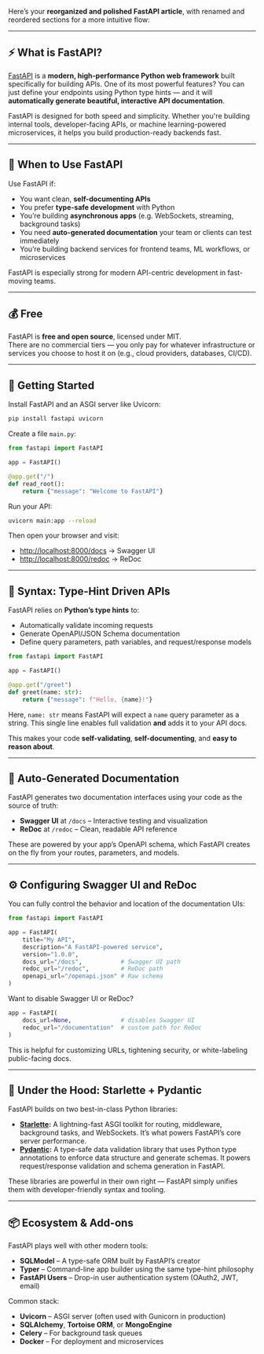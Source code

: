 Here’s your **reorganized and polished FastAPI article**, with renamed and reordered sections for a more intuitive flow:

---

## ⚡ What is FastAPI?

[FastAPI](https://fastapi.tiangolo.com/) is a **modern, high-performance Python web framework** built specifically for building APIs. One of its most powerful features? You can just define your endpoints using Python type hints — and it will **automatically generate beautiful, interactive API documentation**.

FastAPI is designed for both speed and simplicity. Whether you're building internal tools, developer-facing APIs, or machine learning-powered microservices, it helps you build production-ready backends fast.

---

## 🧩 When to Use FastAPI

Use FastAPI if:

- You want clean, **self-documenting APIs**
- You prefer **type-safe development** with Python
- You’re building **asynchronous apps** (e.g. WebSockets, streaming, background tasks)
- You need **auto-generated documentation** your team or clients can test immediately
- You’re building backend services for frontend teams, ML workflows, or microservices

FastAPI is especially strong for modern API-centric development in fast-moving teams.

---

## 💰 Free

FastAPI is **free and open source**, licensed under MIT.  
There are no commercial tiers — you only pay for whatever infrastructure or services you choose to host it on (e.g., cloud providers, databases, CI/CD).

---

## 🧪 Getting Started

Install FastAPI and an ASGI server like Uvicorn:

```bash
pip install fastapi uvicorn
```

Create a file `main.py`:

```python
from fastapi import FastAPI

app = FastAPI()

@app.get("/")
def read_root():
    return {"message": "Welcome to FastAPI"}
```

Run your API:

```bash
uvicorn main:app --reload
```

Then open your browser and visit:

- [http://localhost:8000/docs](http://localhost:8000/docs) → Swagger UI
- [http://localhost:8000/redoc](http://localhost:8000/redoc) → ReDoc

---

## 🧠 Syntax: Type-Hint Driven APIs

FastAPI relies on **Python’s type hints** to:

- Automatically validate incoming requests
- Generate OpenAPI/JSON Schema documentation
- Define query parameters, path variables, and request/response models

```python
from fastapi import FastAPI

app = FastAPI()

@app.get("/greet")
def greet(name: str):
    return {"message": f"Hello, {name}!"}
```

Here, `name: str` means FastAPI will expect a `name` query parameter as a string. This single line enables full validation **and** adds it to your API docs.

This makes your code **self-validating**, **self-documenting**, and **easy to reason about**.

---

## 📜 Auto-Generated Documentation

FastAPI generates two documentation interfaces using your code as the source of truth:

- **Swagger UI** at `/docs` – Interactive testing and visualization
- **ReDoc** at `/redoc` – Clean, readable API reference

These are powered by your app’s OpenAPI schema, which FastAPI creates on the fly from your routes, parameters, and models.

---

## ⚙️ Configuring Swagger UI and ReDoc

You can fully control the behavior and location of the documentation UIs:

```python
from fastapi import FastAPI

app = FastAPI(
    title="My API",
    description="A FastAPI-powered service",
    version="1.0.0",
    docs_url="/docs",           # Swagger UI path
    redoc_url="/redoc",         # ReDoc path
    openapi_url="/openapi.json" # Raw schema
)
```

Want to disable Swagger UI or ReDoc?

```python
app = FastAPI(
    docs_url=None,              # disables Swagger UI
    redoc_url="/documentation"  # custom path for ReDoc
)
```

This is helpful for customizing URLs, tightening security, or white-labeling public-facing docs.

---

## 🔧 Under the Hood: Starlette + Pydantic

FastAPI builds on two best-in-class Python libraries:

- **[Starlette](https://www.starlette.io/):** A lightning-fast ASGI toolkit for routing, middleware, background tasks, and WebSockets. It’s what powers FastAPI’s core server performance.
- **[Pydantic](https://docs.pydantic.dev/):** A type-safe data validation library that uses Python type annotations to enforce data structure and generate schemas. It powers request/response validation and schema generation in FastAPI.

These libraries are powerful in their own right — FastAPI simply unifies them with developer-friendly syntax and tooling.

---

## 📦 Ecosystem & Add-ons

FastAPI plays well with other modern tools:

- **SQLModel** – A type-safe ORM built by FastAPI’s creator
- **Typer** – Command-line app builder using the same type-hint philosophy
- **FastAPI Users** – Drop-in user authentication system (OAuth2, JWT, email)

Common stack:
- **Uvicorn** – ASGI server (often used with Gunicorn in production)
- **SQLAlchemy**, **Tortoise ORM**, or **MongoEngine**
- **Celery** – For background task queues
- **Docker** – For deployment and microservices
